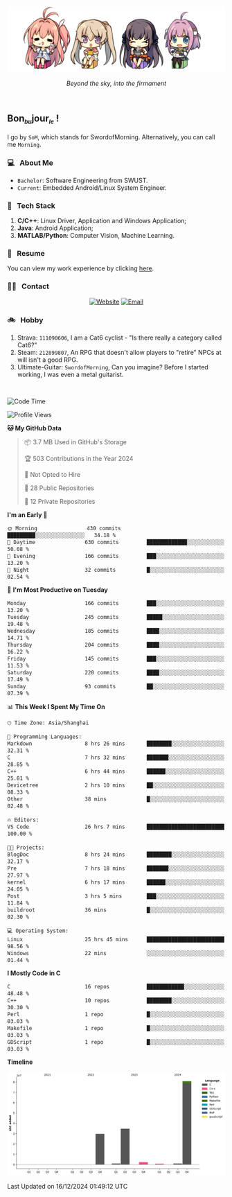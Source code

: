 <img src="./pic/Aokana.png">
<p align="center"><em>Beyond the sky, into the firmament</em></p>

<br/>

## Bon<sub><em><font size=2>bu</font></em></sub>jour<sub><em><font size=2>le</font></em></sub> !

I go by `SoM`, which stands for SwordofMorning. Alternatively, you can call me `Morning`.

### 💻 &nbsp; About Me

- `Bachelor`: Software Engineering from SWUST.
- `Current`: Embedded Android/Linux System Engineer.

### 🔧 &nbsp; Tech Stack

1. **C/C++**: Linux Driver, Application and Windows Application;
2. **Java**: Android Application;
3. **MATLAB/Python**: Computer Vision, Machine Learning.

### 📝 &nbsp; Resume

You can view my work experience by clicking <a href="https://swordofmorning.com/index.php/contact/">here</a>.

### 🤝🏻 &nbsp; Contact

<p align="center">
<a href="https://swordofmorning.com/"><img alt="Website" src="https://img.shields.io/badge/Website-swordofmorning.com-blue?style=flat-square&logo=google-chrome"></a>
<a href="mailto:master@xiaojintao.email
"><img alt="Email" src="https://img.shields.io/badge/Email-master@xiaojintao.email-blue?style=flat-square&logo=gmail"></a>
</p>

### 🚲 &nbsp; Hobby

1. Strava: `111090606`, I am a Cat6 cyclist - "Is there really a category called Cat6?"
2. Steam: `212899807`, An RPG that doesn't allow players to "retire" NPCs at will isn't a good RPG.
3. Ultimate-Guitar: `SwordofMorning`, Can you imagine? Before I started working, I was even a metal guitarist.

<br/>

<!--START_SECTION:waka-->
![Code Time](http://img.shields.io/badge/Code%20Time-459%20hrs%2025%20mins-blue)

![Profile Views](http://img.shields.io/badge/Profile%20Views-0-blue)

**🐱 My GitHub Data** 

> 📦 3.7 MB Used in GitHub's Storage 
 > 
> 🏆 503 Contributions in the Year 2024
 > 
> 🚫 Not Opted to Hire
 > 
> 📜 28 Public Repositories 
 > 
> 🔑 12 Private Repositories 
 > 
**I'm an Early 🐤** 

```text
🌞 Morning                430 commits         █████████░░░░░░░░░░░░░░░░   34.18 % 
🌆 Daytime                630 commits         █████████████░░░░░░░░░░░░   50.08 % 
🌃 Evening                166 commits         ███░░░░░░░░░░░░░░░░░░░░░░   13.20 % 
🌙 Night                  32 commits          █░░░░░░░░░░░░░░░░░░░░░░░░   02.54 % 
```
📅 **I'm Most Productive on Tuesday** 

```text
Monday                   166 commits         ███░░░░░░░░░░░░░░░░░░░░░░   13.20 % 
Tuesday                  245 commits         █████░░░░░░░░░░░░░░░░░░░░   19.48 % 
Wednesday                185 commits         ████░░░░░░░░░░░░░░░░░░░░░   14.71 % 
Thursday                 204 commits         ████░░░░░░░░░░░░░░░░░░░░░   16.22 % 
Friday                   145 commits         ███░░░░░░░░░░░░░░░░░░░░░░   11.53 % 
Saturday                 220 commits         ████░░░░░░░░░░░░░░░░░░░░░   17.49 % 
Sunday                   93 commits          ██░░░░░░░░░░░░░░░░░░░░░░░   07.39 % 
```


📊 **This Week I Spent My Time On** 

```text
🕑︎ Time Zone: Asia/Shanghai

💬 Programming Languages: 
Markdown                 8 hrs 26 mins       ████████░░░░░░░░░░░░░░░░░   32.31 % 
C                        7 hrs 32 mins       ███████░░░░░░░░░░░░░░░░░░   28.85 % 
C++                      6 hrs 44 mins       ██████░░░░░░░░░░░░░░░░░░░   25.81 % 
Devicetree               2 hrs 10 mins       ██░░░░░░░░░░░░░░░░░░░░░░░   08.33 % 
Other                    38 mins             █░░░░░░░░░░░░░░░░░░░░░░░░   02.48 % 

🔥 Editors: 
VS Code                  26 hrs 7 mins       █████████████████████████   100.00 % 

🐱‍💻 Projects: 
BlogDoc                  8 hrs 24 mins       ████████░░░░░░░░░░░░░░░░░   32.17 % 
Pre                      7 hrs 18 mins       ███████░░░░░░░░░░░░░░░░░░   27.97 % 
kernel                   6 hrs 17 mins       ██████░░░░░░░░░░░░░░░░░░░   24.05 % 
Post                     3 hrs 5 mins        ███░░░░░░░░░░░░░░░░░░░░░░   11.84 % 
buildroot                36 mins             █░░░░░░░░░░░░░░░░░░░░░░░░   02.30 % 

💻 Operating System: 
Linux                    25 hrs 45 mins      █████████████████████████   98.56 % 
Windows                  22 mins             ░░░░░░░░░░░░░░░░░░░░░░░░░   01.44 % 
```

**I Mostly Code in C** 

```text
C                        16 repos            ████████████░░░░░░░░░░░░░   48.48 % 
C++                      10 repos            ████████░░░░░░░░░░░░░░░░░   30.30 % 
Perl                     1 repo              █░░░░░░░░░░░░░░░░░░░░░░░░   03.03 % 
Makefile                 1 repo              █░░░░░░░░░░░░░░░░░░░░░░░░   03.03 % 
GDScript                 1 repo              █░░░░░░░░░░░░░░░░░░░░░░░░   03.03 % 
```



**Timeline**

![Lines of Code chart](https://raw.githubusercontent.com/SwordofMorning/SwordofMorning/main/assets/bar_graph.png)


 Last Updated on 16/12/2024 01:49:12 UTC
<!--END_SECTION:waka-->
